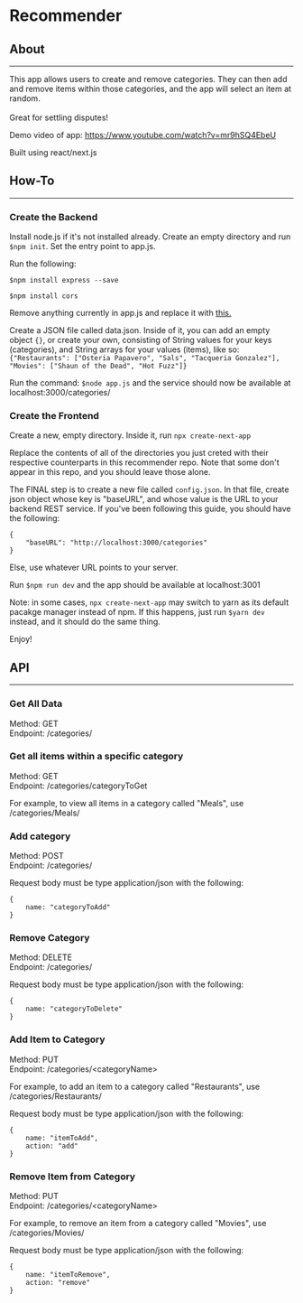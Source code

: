 # Recommender

## About
---
This app allows users to create and remove categories. They can then add and remove items within those categories, and the app will select an item at random. \
\
Great for settling disputes!


Demo video of app: https://www.youtube.com/watch?v=mr9hSQ4EbeU

Built using react/next.js

## How-To
---
### Create the Backend
Install node.js if it's not installed already. Create an empty directory and run ```$npm init```. Set the entry point to app.js.

Run the following:

```$npm install express --save```

```$npm install cors```

Remove anything currently in app.js and replace it with [this.](#)

Create a JSON file called data.json. Inside of it, you can add an empty object ```{}```, or create your own, consisting of String values for your keys (categories), and String arrays for your values (items), like so: ```{"Restaurants": ["Osteria Papavero", "Sals", "Tacqueria Gonzalez"], "Movies": ["Shaun of the Dead", "Hot Fuzz"]}```

Run the command: ```$node app.js``` and the service should now be available at localhost:3000/categories/

### Create the Frontend

Create a new, empty directory. Inside it, run ```npx create-next-app```

Replace the contents of all of the directories you just creted with their respective counterparts in this recommender repo. Note that some don't appear in this repo, and you should leave those alone.

The FINAL step is to create a new file called ```config.json```. In that file, create json object whose key is "baseURL", and whose value is the URL to your backend REST service. If you've been following this guide, you should have the following:
```
{
    "baseURL": "http://localhost:3000/categories"
}
```

Else, use whatever URL points to your server.

Run ```$npm run dev``` and the app should be available at localhost:3001

Note: in some cases, ```npx create-next-app``` may switch to yarn as its default pacakge manager instead of npm. If this happens, just run ```$yarn dev``` instead, and it should do the same thing.

Enjoy!


## API
---

### Get All Data
Method: GET \
Endpoint: /categories/


### Get all items within a specific category
Method: GET \
Endpoint: /categories/categoryToGet

For example, to view all items in a category called "Meals", use /categories/Meals/

### Add category
Method: POST \
Endpoint: /categories/

Request body must be type application/json with the following:

```
{
    name: "categoryToAdd"
}
```

### Remove Category
Method: DELETE\
Endpoint: /categories/

Request body must be type application/json with the following:

```
{
    name: "categoryToDelete"
}
```
### Add Item to Category
Method: PUT\
Endpoint: /categories/\<categoryName>

For example, to add an item to a category called "Restaurants", use /categories/Restaurants/

Request body must be type application/json with the following:

```
{
    name: "itemToAdd",
    action: "add"
}
```

 ### Remove Item from Category
Method: PUT\
Endpoint: /categories/\<categoryName>

For example, to remove an item from a category called "Movies", use /categories/Movies/

Request body must be type application/json with the following:

```
{
    name: "itemToRemove",
    action: "remove"
}
```